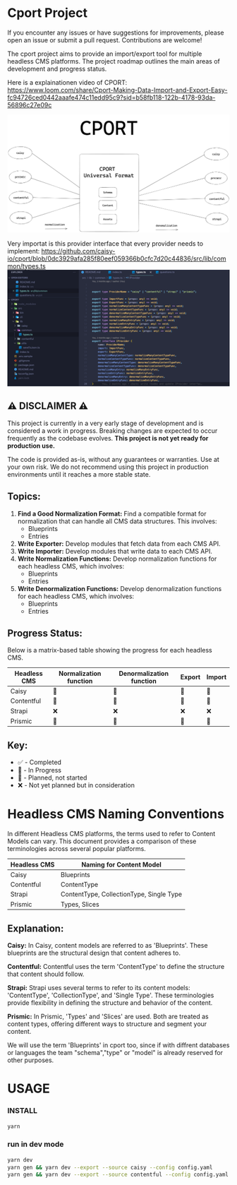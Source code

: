 # Cport Project

If you encounter any issues or have suggestions for improvements, please open an issue or submit a pull request. Contributions are welcome!

The cport project aims to provide an import/export tool for multiple headless CMS platforms. The project roadmap outlines the main areas of development and progress status.

Here is a explainationen video of CPORT:
https://www.loom.com/share/Cport-Making-Data-Import-and-Export-Easy-fc94726ced0442aaafe474c11edd95c9?sid=b58fb118-122b-4178-93da-56896c27e09c

![cport overview](./assets/cport.png)

Very importat is this provider interface that every provider needs to implement: https://github.com/caisy-io/cport/blob/0dc3929afa285f80eef059366b0cfc7d20c44836/src/lib/common/types.ts
![provider](./assets/provider_interface.png)

## ⚠️ **DISCLAIMER** ⚠️

This project is currently in a very early stage of development and is considered a work in progress. Breaking changes are expected to occur frequently as the codebase evolves. **This project is not yet ready for production use.**

The code is provided as-is, without any guarantees or warranties. Use at your own risk. We do not recommend using this project in production environments until it reaches a more stable state.

## Topics:

1. **Find a Good Normalization Format:** Find a compatible format for normalization that can handle all CMS data structures. This involves:
   - Blueprints
   - Entries
2. **Write Exporter:** Develop modules that fetch data from each CMS API.
3. **Write Importer:** Develop modules that write data to each CMS API.
4. **Write Normalization Functions:** Develop normalization functions for each headless CMS, which involves:
   - Blueprints
   - Entries
5. **Write Denormalization Functions:** Develop denormalization functions for each headless CMS, which involves:
   - Blueprints
   - Entries

## Progress Status:

Below is a matrix-based table showing the progress for each headless CMS.

| Headless CMS | Normalization function | Denormalization function | Export | Import |
| ------------ | ---------------------- | ------------------------ | ------ | ------ |
| Caisy        | 🚧                     | 🚧                       | 🚧     | 🚧     |
| Contentful   | 🚧                     | 🚧                       | 🚧     | 🚧     |
| Strapi       | ❌                     | ❌                       | ❌     | ❌     |
| Prismic      | 📅                     | 📅                       | 📅     | 📅     |

## Key:

- ✅ - Completed
- 🚧 - In Progress
- 📅 - Planned, not started
- ❌ - Not yet planned but in consideration

# Headless CMS Naming Conventions

In different Headless CMS platforms, the terms used to refer to Content Models can vary. This document provides a comparison of these terminologies across several popular platforms.

| Headless CMS | Naming for Content Model                 |
| ------------ | ---------------------------------------- |
| Caisy        | Blueprints                               |
| Contentful   | ContentType                              |
| Strapi       | ContentType, CollectionType, Single Type |
| Prismic      | Types, Slices                            |

## Explanation:

**Caisy:** In Caisy, content models are referred to as 'Blueprints'. These blueprints are the structural design that content adheres to.

**Contentful:** Contentful uses the term 'ContentType' to define the structure that content should follow.

**Strapi:** Strapi uses several terms to refer to its content models: 'ContentType', 'CollectionType', and 'Single Type'. These terminologies provide flexibility in defining the structure and behavior of the content.

**Prismic:** In Prismic, 'Types' and 'Slices' are used. Both are treated as content types, offering different ways to structure and segment your content.

We will use the term 'Blueprints' in cport too, since if with diffrent databases or languages the team "schema","type" or "model" is already reserved for other purposes.

# USAGE

### INSTALL

```bash
yarn
```

### run in dev mode

```bash
yarn dev
yarn gen && yarn dev --export --source caisy --config config.yaml
yarn gen && yarn dev --export --source contentful --config config.yaml
```
